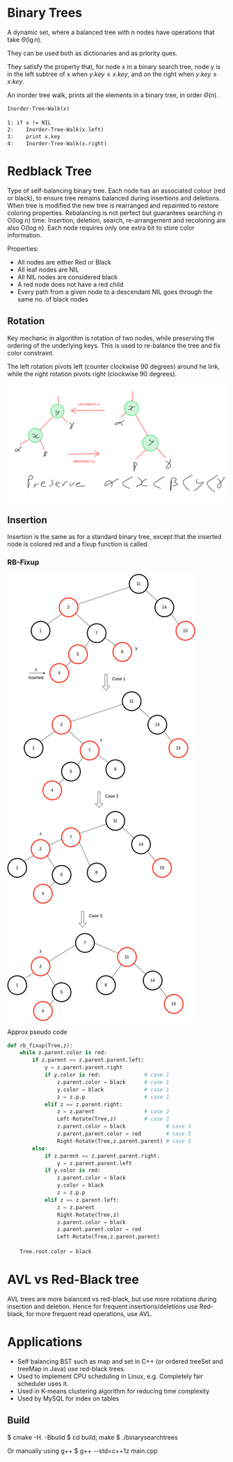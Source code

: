 # Binary Trees

A dynamic set, where a balanced tree with n nodes have operations that take $`\Theta \left(\lg n\right)`$.

They can be used both as dictionaries and as priority ques.

They satisfy the property that, for node x in a binary search tree, node y is in the left subtree of x when $`y.key \leq x.key`$, and on the right when $`y.key \geq x.key`$.

An inorder tree walk, prints all the elements in a binary tree, in order $`\Theta \left(n\right)`$.

```
Inorder-Tree-Walk(x)

1: if x != NIL
2:    Inorder-Tree-Walk(x.left)
3:    print x.key
4:    Inorder-Tree-Walk(x.right)

```

# Redblack Tree

Type of self-balancing binary tree. Each node has an associated colour (red or black), to ensure tree remains balanced during insertions and deletions.
When tree is modified the new tree is rearranged and repainted to restore coloring properties.
Rebalancing is not perfect but guarantees searching in O(log n) time. Insertion, deletion, search, re-arrangement and recoloring are also O(log n). Each node requires only one extra bit to store color information.

Properties:
- All nodes are either Red or Black
- All leaf nodes are NIL
- All NIL nodes are considered black
- A red node does not have a red child
- Every path from a given node to a descendant NIL goes through
the same no. of black nodes

## Rotation
Key mechanic in algorithm is rotation of two nodes, while preserving the ordering of the underlying keys.
This is used to re-balance the tree and fix color constraint.

The left rotation pivots left (counter clockwise 90 degrees) around he link, while the right rotation pivots right (clockwise 90 degrees).

![Rotation of red-black-tree](img/red-black-rotate.png "Node Rotations")

## Insertion
Insertion is the same as for a standard binary tree, except that the inserted node is colored red and a fixup function
is called.

### RB-Fixup

![Rotation of red-black-tree](img/rb_fix_up.png "Red black fixup")

Approx pseudo code

```python
def rb_fixup(Tree,z):
    while z.parent.color is red:
        if z.parent == z.parent.parent.left:
            y = z.parent.parent.right
            if y.color is red:              # case 1
                z.parent.color = black      # case 1
                y.color = black             # case 1
                z = z.p.p                   # case 1
            elif z == z.parent.right:
                z = z.parent                # case 2
                Left-Rotate(Tree,z)         # case 2
                z.parent.color = black             # case 3
                z.parent.parent.color = red        # case 3 
                Right-Rotate(Tree,z.parent.parent) # case 3
        else:
            if z.parent == z.parent.parent.right:
                y = z.parent.parent.left
            if y.color is red:
                z.parent.color = black
                y.color = black
                z = z.p.p
            elif z == z.parent.left:
                z = z.parent
                Right-Rotate(Tree,z)
                z.parent.color = black
                z.parent.parent.color = red
                Left-Rotate(Tree,z.parent.parent)

    Tree.root.color = black
```

# AVL vs Red-Black tree
AVL trees are more balanced vs red-black, but use more rotations during insertion and deletion.
Hence for frequent insertions/deletions use Red-black, for more frequent read operations, use AVL.

# Applications
* Self balancing BST such as map and set in C++ (or ordered treeSet and treeMap in Java) use red-black trees.
* Used to implement CPU scheduling in Linux, e.g. Completely fair scheduler uses it.
* Used in K-means clustering algorithm for reducing time complexity
* Used by MySQL for index on tables 

## Build

$ cmake -H. -Bbuild
$ cd build; make
$ ./binarysearchtrees

Or manually using g++
$ g++ --std=c++1z main.cpp